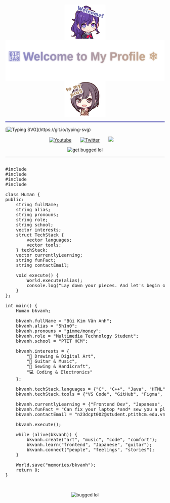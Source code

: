 <p align="center">
  <img src="./Mafuyu.png" width="130" style="vertical-align: middle;"/>
  <img src="./gradienttext.svg" height="130" style="vertical-align: middle;"/>
  <img src="./Ena.png" width="130" style="vertical-align: middle;"/>
</p>



<hr style="height:4px; background-color:#8888CC; border:none;" />

[![Typing SVG](https://readme-typing-svg.herokuapp.com?font=Fira+Code&size=25&pause=1000&color=1314FE&center=true&vCenter=true&width=1000&lines=hello%2C+my+name's+bkvanh.+nice+%E5%85%94+meet+you.)](https://git.io/typing-svg)
<p align="center">
  <a href="https://youtu.be/2Ii7UBMxWVw?si=vIX7ARuOjbyS8I_X"><img width="32px" alt="Youtube" title="Youtube" src="https://i.imgur.com/qiXu7b2.png"/></a>
  &#8287;&#8287;&#8287;&#8287;&#8287;
  <a href="https://x.com/pj_sekai/status/1538129901819158528"><img width="32px" alt="Twitter" title="Twitter" src="https://i.imgur.com/AixJgnm.png"/></a>
  &#8287;&#8287;&#8287;&#8287;&#8287;
  <a href="https://discord.gg/5UXgRt3q" alt="Discord" title="Niigo"><img width="32px" src="https://i.imgur.com/OViZO8J.png"/></a>
  &#8287;&#8287;&#8287;&#8287;&#8287;

</p>
<p align="center">
  <img src="https://media1.tenor.com/m/V8ZEl04Ef_4AAAAC/project-sekai-prsk.gif" alt="get bugged lol" width="300" />
</p>


----------------
<pre lang="markdown"> 
#include <world.h>
#include <dreams.h>
#include <memory.h>
#include <art.h>

class Human {
public:
    string fullName;
    string alias;
    string pronouns;
    string role;
    string school;
    vector<string> interests;
    struct TechStack {
        vector<string> languages;
        vector<string> tools;
    } techStack;
    vector<string> currentlyLearning;
    string funFact;
    string contactEmail;

    void execute() {
        World.execute(alias);
        console.log("Lay down your pieces. And let's begin object creation");
    }
};

int main() {
    Human bkvanh;

    bkvanh.fullName = "Bùi Kim Vân Anh";
    bkvanh.alias = "5h1n0";
    bkvanh.pronouns = "gimme/money";
    bkvanh.role = "Multimedia Technology Student";
    bkvanh.school = "PTIT HCM";

    bkvanh.interests = {
        "🎨 Drawing & Digital Art",
        "🎸 Guitar & Music",
        "🧵 Sewing & Handicraft",
        "💻 Coding & Electronics"
    };

    bkvanh.techStack.languages = {"C", "C++", "Java", "HTML", "CSS", "JavaScript"};
    bkvanh.techStack.tools = {"VS Code", "GitHub", "Figma", "MySQL", "Arduino"};

    bkvanh.currentlyLearning = {"Frontend Dev", "Japanese", "Guitar"};
    bkvanh.funFact = "Can fix your laptop *and* sew you a plushie.";
    bkvanh.contactEmail = "n23dcpt002@student.ptithcm.edu.vn";

    bkvanh.execute();

    while (alive(bkvanh)) {
        bkvanh.create("art", "music", "code", "comfort");
        bkvanh.learn("frontend", "Japanese", "guitar");
        bkvanh.connect("people", "feelings", "stories");
    }

    World.save("memories/bkvanh");
    return 0;
}

 </pre>
</p>
<p align="center">
  <img src="https://media.tenor.com/p6l-QhyZUogAAAAj/cockroach-dance.gif" alt="bugged lol" width="100" />
</p>

